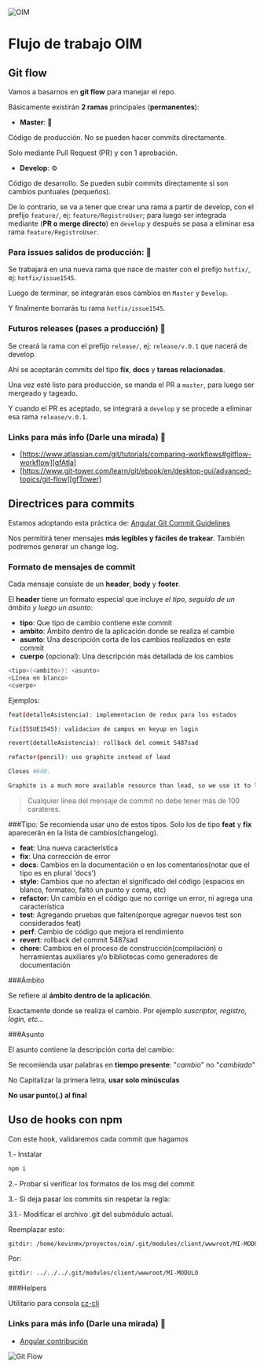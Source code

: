 ![OIM][logo]
# Flujo de trabajo OIM

## Git flow

Vamos a basarnos en **git flow** para manejar el repo.

Básicamente existirán **2 ramas** principales (**permanentes**):

- **Master**: 🏅

Código de producción. No se pueden hacer commits directamente.

Solo mediante Pull Request (PR) y con 1 aprobación.

- **Develop**: ⚙

Código de desarrollo. Se pueden subir commits directamente si son cambios puntuales (pequeños).

De lo contrario, se va a tener que crear una rama a partir de develop, con el prefijo `feature/`, ej: `feature/RegistroUser`; para luego ser integrada mediante (**PR o merge directo**) en `develop` y después se pasa a eliminar esa rama `feature/RegistroUser`.


### Para issues salidos de producción: 🐞
Se trabajará en una nueva rama que nace de master con el prefijo `hotfix/`, ej: `hotfix/issue1545`.

Luego de terminar, se integrarán esos cambios en `Master` y `Develop`.

Y finalmente borrarás tu rama `hotfix/issue1545`.


### Futuros releases (pases a producción) 🎉
Se creará la rama con el prefijo `release/`, ej: `release/v.0.1` que nacerá de develop.

Ahí se aceptarán commits del tipo **fix**, **docs** y **tareas relacionadas**.

Una vez esté listo para producción, se manda el PR a `master`, para luego ser mergeado y tageado.

Y cuando el PR es aceptado, se integrará a `develop` y se procede a eliminar esa rama `release/v.0.1`.


### Links para más info (Darle una mirada) 👀
- [https://www.atlassian.com/git/tutorials/comparing-workflows#gitflow-workflow][gfAtla]
- [https://www.git-tower.com/learn/git/ebook/en/desktop-gui/advanced-topics/git-flow][gfTower]


## Directrices para commits
Estamos adoptando esta práctica de: [Angular Git Commit Guidelines][ngCommit]

Nos permitirá tener mensajes **más legibles y fáciles de trakear**. También podremos generar un change log.

### Formato de mensajes de commit

Cada mensaje consiste de un **header**, **body** y **footer**.

El **header** tiene un formato especial que incluye *el tipo, seguido de un ámbito y luego un asunto*:

- **tipo**: Que tipo de cambio contiene este commit
- **ambito**: Ámbito dentro de la aplicación donde se realiza el cambio
- **asunto**: Una descripción corta de los cambios realizados en este commit
- **cuerpo** (opcional): Una descripción más detallada de los cambios

```sh
<tipo>(<ambito>): <asunto>
<Línea en blanco>
<cuerpo>
```

Ejemplos:
```sh
feat(detalleAsistencia): implementacion de redux para los estados
```
```sh
fix(ISSUE1545): validacion de campos en keyup en login
```
```sh
revert(detalleAsistencia): rollback del commit 5487sad
```

```sh
refactor(pencil): use graphite instead of lead

Closes #640.

Graphite is a much more available resource than lead, so we use it to lower the price.
```

> Cualquier línea del mensaje de commit no debe tener más de 100 carateres.

###Tipo:
Se recomienda usar uno de estos tipos. Solo los de tipo **feat** y **fix** aparecerán en la lista de cambios(changelog).

- **feat**: Una nueva característica
- **fix**: Una corrección de error
- **docs**: Cambios en la documentación o en los comentarios(notar que el tipo es en plural 'docs')
- **style**: Cambios que no afectan el significado del código (espacios en blanco, formateo, faltó un punto y coma, etc)
- **refactor**: Un cambio en el código que no corrige un error, ni agrega una característica
- **test**: Agregando pruebas que falten(porque agregar nuevos test son considerados feat)
- **perf**: Cambio de código que mejora el rendimiento
- **revert**: rollback del commit 5487sad
- **chore**: Cambios en el proceso de construcción(compilación) o herramientas auxiliares y/o bibliotecas como generadores de documentación

###Ámbito

Se refiere al **ámbito dentro de la aplicación**.

Exactamente donde se realiza el cambio. Por ejemplo *suscriptor, registro, login, etc...*

###Asunto

El asunto contiene la descripción corta del cambio:

Se recomienda usar palabras en **tiempo presente**: "*cambio*" no "*cambiado*"

No Capitalizar la primera letra, **usar solo minúsculas**

**No usar punto(.) al final**

## Uso de hooks con npm

Con este hook, validaremos cada commit que hagamos

1.- Instalar
```sh
npm i
```
2.- Probar si verificar los formatos de los msg del commit

3.- Si deja pasar los commits sin respetar la regla:

3.1.- Modificar el archivo .git del submódulo actual.

  Reemplazar esto:

  ```sh
  gitdir: /home/kevinmx/proyectos/oim/.git/modules/client/wwwroot/MI-MODULO
  ```

  Por:

  ```sh
  gitdir: ../../../.git/modules/client/wwwroot/MI-MODULO
  ```


###Helpers

Utilitario para consola [cz-cli][cz]


### Links para más info (Darle una mirada) 👀
- [Angular contribución][ngCommit]

![Git Flow][gf]

[logo]: https://oim.mapfre.com.pe/images/login-logo2.png
[gf]: git-flow.png "Git Flow"
[gfAtla]: <https://www.atlassian.com/git/tutorials/comparing-workflows#gitflow-workflow>
[gfTower]: <https://www.git-tower.com/learn/git/ebook/en/desktop-gui/advanced-topics/git-flow>
[ngCommit]: <https://github.com/angular/angular.js/blob/master/CONTRIBUTING.md#-git-commit-guidelines>
[cz]: <https://github.com/commitizen/cz-cli>